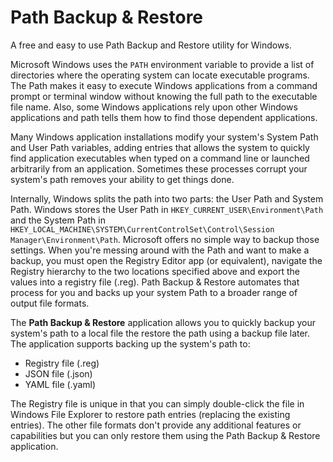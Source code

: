 # Path Backup & Restore

A free and easy to use Path Backup and Restore utility for Windows. 

Microsoft Windows uses the `PATH` environment variable to provide a list of directories where the operating system can locate executable programs. The Path makes it easy to execute Windows applications from a command prompt or terminal window without knowing the full path to the executable file name. Also, some Windows applications rely upon other Windows applications and path tells them how to find those dependent applications.

Many Windows application installations modify your system's System Path and User Path variables, adding entries that allows the system to quickly find application executables when typed on a command line or launched arbitrarily from an application. Sometimes these processes corrupt your system's path removes your ability to get things done.

Internally, Windows splits the path into two parts: the User Path and System Path. Windows stores the User Path in `HKEY_CURRENT_USER\Environment\Path` and the System Path in `HKEY_LOCAL_MACHINE\SYSTEM\CurrentControlSet\Control\Session Manager\Environment\Path`. Microsoft offers no simple way to backup those settings. When you're messing around with the Path and want to make a backup, you must open the Registry Editor app (or equivalent), navigate the Registry hierarchy to the two locations specified above and export the values into a registry file (.reg). Path Backup & Restore automates that process for you and backs up your system Path to a broader range of output file formats.

The **Path Backup & Restore** application allows you to quickly backup your system's path to a local file the restore the path using a backup file later. The application supports backing up the system's path to:

+ Registry file (.reg)
+ JSON file (.json)
+ YAML file (.yaml)

The Registry file is unique in that you can simply double-click the file in Windows File Explorer to restore path entries (replacing the existing entries). The other file formats don't provide any additional features or capabilities but you can only restore them using the Path Backup & Restore application.
